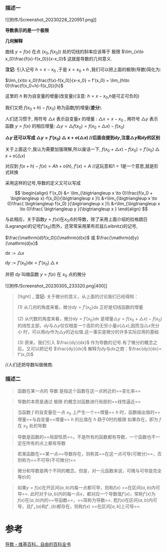 

### 描述一

![[附件/Screenshot_20230228_220951.png]]


**导数表示的是一个极限**

**几何解释**

曲线 $y=f(x)$ 在点 $(x_0,f(x_0))$ 处的切线的斜率应该等于 极限 $\lim_{x\to x_0}\frac{f(x)-f(x_0)}{x-x_0}$ 这就是导数的几何意义.

**注记:** 引入记号 $h=x-x_0$ ,于是 $x=x_0+h$ ,我们可以把上面的极限(导数)简化为:

 $\lim_{x\to x_0}\frac{f(x)-f(x_0)}{x-x_0} = f'(x_0) = \lim_{h\to 0}\frac{f(x_0+h)-f(x_0)}{h}$

这里的 $h$ 称为自变量的增量(改变量)(注意: $h=x-x_0$,$h$是可正可负的)

我们又把 $f(x_0+h)-f(x_0)$ 称为函数$f$的增量(**差分**).

人们还习惯于,
用符号 $\bigtriangleup x$ 表示自变量$x$ 的增量 : $\bigtriangleup x=x-x_0$ ,
用符号 $\bigtriangleup y$ 表示函数 $y=f(x)$ 的相应增量: $\bigtriangleup y = \bigtriangleup f(x_0) = f(x_0 + \bigtriangleup x)-f(x_0)$

**$\bigtriangleup y$ 还可以写成 $\bigtriangleup y = f'(x_0)\bigtriangleup x + o(\bigtriangleup x)$  //后面会提到$dy$,注意$\bigtriangleup y$和$dy$的区别**

关于上面这个,我认为需要加强理解,所以废话一下,
 $f(x_0 +\bigtriangleup x) - f(x_0) = f'(x_0)\bigtriangleup x+o(\bigtriangleup x)$

对应到 $f(x+h)-f(x)=Ah+o(h),$ $f'(x)=A$ //这玩意和$1=1$是一个意思,就是形式转换

采用这样的记号,导数的定义又可以写成

$$
\begin{align}
f'(x_0) &= \lim_{\bigtriangleup x \to 0}\frac{f(x_0 + \bigtriangleup x)-f(x_0)}{\bigtriangleup x }\\
&=\lim_{\bigtriangleup x \to 0}\frac{ \bigtriangleup f(x_0) }{\bigtriangleup x }\\
&=\lim_{\bigtriangleup x \to 0}\frac{ \bigtriangleup y }{\bigtriangleup x }
\end{align}
$$

与此相应，关于函数$y=f(x)$在$x_0$点的导数，除了采用上面介绍的拉格朗日(Lagrange)的记号$f'(x_0)$而外，还常常采用莱布尼兹(Leibnitz)的记号,

$\frac{\mathrm{d}f(x_0)}{\mathrm{d}x}$ 或 $\frac{\mathrm{d}y}{\mathrm{d}x}$

$\mathrm{d}x := \bigtriangleup x$

$\mathrm{d}y := f'(x_0)\mathrm{d}x = f'(x_0)\bigtriangleup x$

并把 $\mathrm{d}y$ 叫做函数 $y=f(x)$ 在 $x_0$ 点的微分


![[附件/Screenshot_20230305_233320.png|400]]

> [!light] _
> **注记:** 关于微分的意义，从上面的讨论我们已经得知：
> 
> (1) 从几何的角度来看，微分$dy=f'(x_0)dx$ 正好是切线函数的增量
> 
> (2) 从代数的角度来看，微分$dy=f'(x_0)dx$ 是增量$△y=f(x_0+△x)-f(x_0)$的线性主部，$dy$与$△y$仅仅相差一个高阶的无穷小量$o(△x)$,因而当$△x$充分小 时，可以用$dy$作为$△y$的近似值.这一事实是微分的许多实际应用的基础
> 
> (3) 原来，我们引入 $\frac{dy}{dx}$ 作为导数的记号.有了微分的概念之后，又可以把记号 $\frac{dy}{dx}$ 解释为$dy$与$dx$之商：$\frac{dy}{dx}= f'(x_0)$

//人们还把导数叫做微商.


### 描述二
> 函数在某一点的 导数 是指这个函数在这一点附近的==变化率==

> 导数的本质是通过 极限 的概念对函数进行局部的==线性逼近==

> 当函数 $f$ 的自变量在一点  $x_{0}$ 上产生一个==增量==  $h$ 时，函数输出值的==增量==与自变量==增量== $h$ 的比值在  $h$ 趋于$0$时的极限 如果存在，即为 $f$ 在 $x_{0}$ 处的导数

> 导数是函数的==局部性质==。不是所有的函数都有导数，一个函数也不一定在所有的点上都有导数

> 若某函数在==某一点==导数存在，则称其==在这一点可导(可微分)==，否则称为==不可导(不可微分)==

> 微分和导数是两个不同的概念。但是，对一元函数来说，可微与可导是完全等价的

> 如果$y=f(x)$在开区间$(a,b)$内每一点都可导，则称$f(x)$ ==在区间$(a,b)$内可导==. 此时对于$(a,b)$内的每一点$x$，都对应一个导数值$f'(x)$，常称$f'(x)$为$f(x)$在$(a,b)$内的==导函数==，==简称为导数==.
> 若$f(x)$在区间$(a,b)$内可导，且$f'_+(a)$和$f'_-(b)$都存在，则称$f(x)$ ==在区间$[a,b]$上可导==.

# 参考
[导数 - 维基百科，自由的百科全书](https://zh.wikipedia.org/zh-cn/%E5%AF%BC%E6%95%B0)
